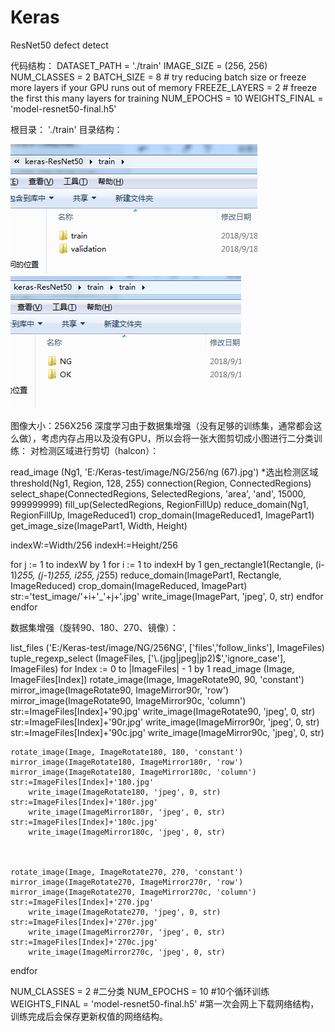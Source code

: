 # Keras
ResNet50 defect detect


代码结构：
DATASET_PATH  = './train'
IMAGE_SIZE    = (256, 256)
NUM_CLASSES   = 2
BATCH_SIZE    = 8  # try reducing batch size or freeze more layers if your GPU runs out of memory
FREEZE_LAYERS = 2  # freeze the first this many layers for training
NUM_EPOCHS    = 10
WEIGHTS_FINAL = 'model-resnet50-final.h5'

根目录： './train'
              目录结构：
              
              
![image](https://github.com/KangWang1991/Keras/blob/master/images/clipboard.png)
![image](https://github.com/KangWang1991/Keras/blob/master/images/clipboard1.png)




图像大小：256X256
深度学习由于数据集增强（没有足够的训练集，通常都会这么做），考虑内存占用以及没有GPU，所以会将一张大图剪切成小图进行二分类训练：
    对检测区域进行剪切（halcon）：

read_image (Ng1, 'E:/Keras-test/image/NG/256/ng (67).jpg')
*选出检测区域
threshold(Ng1, Region, 128, 255)
connection(Region, ConnectedRegions)
select_shape(ConnectedRegions, SelectedRegions, 'area', 'and', 15000, 999999999)
fill_up(SelectedRegions, RegionFillUp)
reduce_domain(Ng1, RegionFillUp, ImageReduced1)
crop_domain(ImageReduced1, ImagePart1)
get_image_size(ImagePart1, Width, Height)


indexW:=Width/256
indexH:=Height/256

for j := 1 to indexW by 1
    for i := 1 to indexH by 1
        gen_rectangle1(Rectangle, (i-1)*255, (j-1)*255, i*255, j*255)
        reduce_domain(ImagePart1, Rectangle, ImageReduced)
        crop_domain(ImageReduced, ImagePart)
        str:='test_image/'+i+'_'+j+'.jpg'
        write_image(ImagePart, 'jpeg', 0, str)
    endfor
endfor

数据集增强（旋转90、180、270、镜像）：


list_files ('E:/Keras-test/image/NG/256NG', ['files','follow_links'], ImageFiles)
tuple_regexp_select (ImageFiles, ['\\.(jpg|jpeg|jp2)$','ignore_case'], ImageFiles)
for Index := 0 to |ImageFiles| - 1 by 1
    read_image (Image, ImageFiles[Index])
    rotate_image(Image, ImageRotate90, 90, 'constant')
    mirror_image(ImageRotate90, ImageMirror90r, 'row')
    mirror_image(ImageRotate90, ImageMirror90c, 'column')
    str:=ImageFiles[Index]+'90.jpg'
        write_image(ImageRotate90, 'jpeg', 0, str)
    str:=ImageFiles[Index]+'90r.jpg'
        write_image(ImageMirror90r, 'jpeg', 0, str)
    str:=ImageFiles[Index]+'90c.jpg'
        write_image(ImageMirror90c, 'jpeg', 0, str) 
    
        
        
    rotate_image(Image, ImageRotate180, 180, 'constant')
    mirror_image(ImageRotate180, ImageMirror180r, 'row')
    mirror_image(ImageRotate180, ImageMirror180c, 'column')
    str:=ImageFiles[Index]+'180.jpg'
        write_image(ImageRotate180, 'jpeg', 0, str)
    str:=ImageFiles[Index]+'180r.jpg'
        write_image(ImageMirror180r, 'jpeg', 0, str)
    str:=ImageFiles[Index]+'180c.jpg'
        write_image(ImageMirror180c, 'jpeg', 0, str)
    
    
    
    rotate_image(Image, ImageRotate270, 270, 'constant')
    mirror_image(ImageRotate270, ImageMirror270r, 'row')
    mirror_image(ImageRotate270, ImageMirror270c, 'column')
    str:=ImageFiles[Index]+'270.jpg'
        write_image(ImageRotate270, 'jpeg', 0, str)
    str:=ImageFiles[Index]+'270r.jpg'
        write_image(ImageMirror270r, 'jpeg', 0, str)
    str:=ImageFiles[Index]+'270c.jpg'
        write_image(ImageMirror270c, 'jpeg', 0, str)
    
    
endfor

NUM_CLASSES   = 2    #二分类
NUM_EPOCHS    = 10  #10个循环训练
WEIGHTS_FINAL = 'model-resnet50-final.h5'  #第一次会网上下载网络结构，训练完成后会保存更新权值的网络结构。
